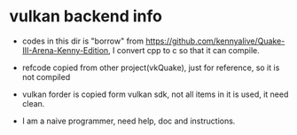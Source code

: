 # vulkan backend info
* codes in this dir is "borrow" from https://github.com/kennyalive/Quake-III-Arena-Kenny-Edition, I convert cpp to c so that it can compile.

* refcode copied from other project(vkQuake), just for reference, so it is not compiled 

* vulkan forder is copied form vulkan sdk, not all items in it is used, it need clean.

* I am a naive programmer, need help, doc and instructions.
